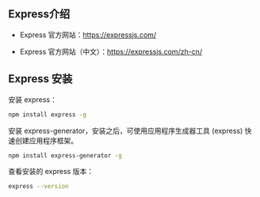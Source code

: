 

## Express介绍

- Express 官方网站：<https://expressjs.com/>

- Express 官方网站（中文）：<https://expressjs.com/zh-cn/>


## Express 安装

安装 express：

```bash
npm install express -g
```

安装 express-generator，安装之后，可使用应用程序生成器工具 (express) 快速创建应用程序框架。

```bash
npm install express-generator -g

```


查看安装的 express 版本：

```bash
express --version

```